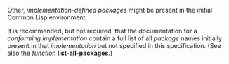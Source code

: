  



Other, *implementation-defined packages* might be present in the initial Common Lisp environment. 



It is recommended, but not required, that the documentation for a *conforming implementation* contain a full list of all *package* names initially present in that *implementation* but not specified in this specification. (See also the *function* **list-all-packages**.) 







 



 



